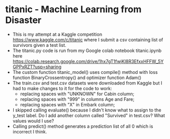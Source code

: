 # titanic - Machine Learning from Disaster

- This is my attempt at a Kaggle competition https://www.kaggle.com/c/titanic where I submit a csv containing list of survivors given a test list.
- The titanic.py code is run from my Google colab notebook titanic.ipynb here https://colab.research.google.com/drive/1hx7gT1fwjKl8R3EfxxHFFW_5YGPPxRZT?usp=sharing
- The custom function titanic_model() uses compile() method with loss function BinaryCrossentropy() and optimizer function Adam()
- The train.csv and test.csv datasets were downloaded from Kaggle but I had to make changes to it for the code to work:
  - replacing spaces with "UNKNOWN" for Cabin column;
  - replacing spaces with "999" in columns Age and Fare;
  - replacing spaces with "X" in Embark column;
- I skipped calling evaluate() because I didn't know what to assign to the y_test label. Do I add another column called "Survived" in test.csv? What values would I use?
- Calling predict() method generates a prediction list of all 0 which is incorrect I think.
